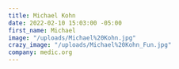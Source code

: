 ```yaml
---
title: Michael Kohn
date: 2022-02-10 15:03:00 -05:00
first_name: Michael
image: "/uploads/Michael%20Kohn.jpg"
crazy_image: "/uploads/Michael%20Kohn_Fun.jpg"
company: medic.org
---
```


